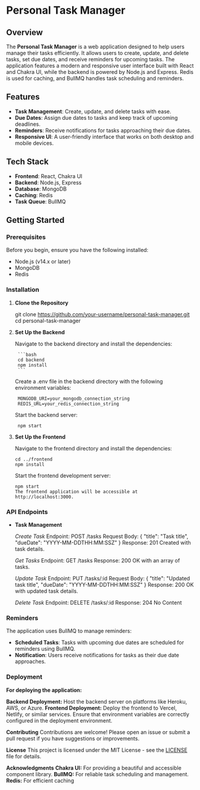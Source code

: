 # Personal Task Manager

## Overview

The **Personal Task Manager** is a web application designed to help users manage their tasks efficiently. It allows users to create, update, and delete tasks, set due dates, and receive reminders for upcoming tasks. The application features a modern and responsive user interface built with React and Chakra UI, while the backend is powered by Node.js and Express. Redis is used for caching, and BullMQ handles task scheduling and reminders.

## Features

- **Task Management**: Create, update, and delete tasks with ease.
- **Due Dates**: Assign due dates to tasks and keep track of upcoming deadlines.
- **Reminders**: Receive notifications for tasks approaching their due dates.
- **Responsive UI**: A user-friendly interface that works on both desktop and mobile devices.

## Tech Stack

- **Frontend**: React, Chakra UI
- **Backend**: Node.js, Express
- **Database**: MongoDB
- **Caching**: Redis
- **Task Queue**: BullMQ

## Getting Started

### Prerequisites

Before you begin, ensure you have the following installed:

- Node.js (v14.x or later)
- MongoDB
- Redis

### Installation

1.  **Clone the Repository**

    git clone https://github.com/your-username/personal-task-manager.git
    cd personal-task-manager

2.  **Set Up the Backend**

    Navigate to the backend directory and install the dependencies:

         ```bash
         cd backend
         npm install
         ```

    Create a .env file in the backend directory with the following environment variables:

         MONGODB_URI=your_mongodb_connection_string
         REDIS_URL=your_redis_connection_string

     <!-- BULLMQ_REDIS_URL=your_bullmq_redis_connection_string -->

    Start the backend server:

         npm start

3.  **Set Up the Frontend**

    Navigate to the frontend directory and install the dependencies:

        cd ../frontend
        npm install

    Start the frontend development server:

        npm start
        The frontend application will be accessible at http://localhost:3000.

### API Endpoints

- **Task Management**

  _Create Task_
  Endpoint: POST /tasks
  Request Body: { "title": "Task title", "dueDate": "YYYY-MM-DDTHH:MM:SSZ" }
  Response: 201 Created with task details.

  _Get Tasks_
  Endpoint: GET /tasks
  Response: 200 OK with an array of tasks.

  _Update Task_
  Endpoint: PUT /tasks/:id
  Request Body: { "title": "Updated task title", "dueDate": "YYYY-MM-DDTHH:MM:SSZ" }
  Response: 200 OK with updated task details.

  _Delete Task_
  Endpoint: DELETE /tasks/:id
  Response: 204 No Content

### Reminders

The application uses BullMQ to manage reminders:

- **Scheduled Tasks**: Tasks with upcoming due dates are scheduled for reminders using BullMQ.
- **Notification**: Users receive notifications for tasks as their due date approaches.

### Deployment

**For deploying the application:**

**Backend Deployment:** Host the backend server on platforms like Heroku, AWS, or Azure.
**Frontend Deployment:** Deploy the frontend to Vercel, Netlify, or similar services.
Ensure that environment variables are correctly configured in the deployment environment.

**Contributing**
Contributions are welcome! Please open an issue or submit a pull request if you have suggestions or improvements.

**License**
This project is licensed under the MIT License - see the [LICENSE](LICENSE) file for details.

**Acknowledgments**
**Chakra UI:** For providing a beautiful and accessible component library.
**BullMQ:** For reliable task scheduling and management.
**Redis:** For efficient caching
